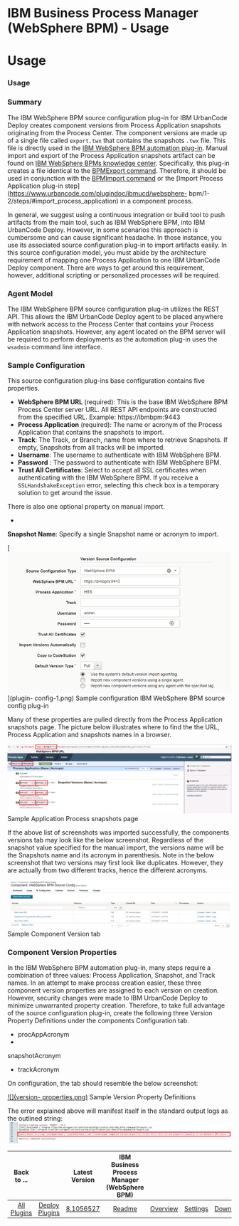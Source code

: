
IBM Business Process Manager (WebSphere BPM) - Usage
====================================================

# Usage



### Usage




 


### Summary



The IBM WebSphere BPM source configuration plug-in for IBM UrbanCode Deploy creates 
component versions from Process Application snapshots originating from the Process Center. The component versions are 
made up of a single file called `export.twx` that contains the snapshots `.twx` file. This file is directly used in the 
[IBM WebSphere BPM automation plug-in](https://www.urbancode.com/plugin/websphere-bpm-ibmucd/). Manual import and export
 of the Process Application snapshots artifact can be found on [IBM WebSphere BPMs knowledge 
center](https://www.ibm.com/support/knowledgecenter/SSFPJS_8.5.5/com.ibm.wbpm.admin.doc/topics/managing_process_applications_E.html).
 Specifically, this plug-in creates a file identical to the [BPMExport 
command](https://www.ibm.com/support/knowledgecenter/SSFTBX_8.5.7/com.ibm.wbpm.ref.doc/topics/rref_bpmexport.html). 
Therefore, it should be used in conjunction with the [BPMImport 
command](https://www.ibm.com/support/knowledgecenter/SSFTBX_8.5.7/com.ibm.wbpm.ref.doc/topics/rref_bpmimport.html) or 
the [Import Process Application plug-in step](https://www.urbancode.com/plugindoc/ibmucd/websphere-
bpm/1-2/steps/#import_process_application) in a component process.




In general, we suggest using a continuous 
integration or build tool to push artifacts from the main tool, such as IBM WebSphere BPM, into IBM UrbanCode Deploy. 
However, in some scenarios this approach is cumbersome and can cause significant headache. In those instance, you use 
its associated source configuration plug-in to import artifacts easily. In this source configuration model, you must 
abide by the architecture requirement of mapping one Process Application to one IBM UrbanCode Deploy component. There 
are ways to get around this requirement, however, additional scripting or personalized processes will be required.




### Agent Model



The IBM WebSphere BPM source configuration plug-in utilizes the REST API. This allows the IBM 
UrbanCode Deploy agent to be placed anywhere with network access to the Process Center that contains your Process 
Application snapshots. However, any agent located on the BPM server will be required to perform deployments as the 
automation plug-in uses the `wsadmin` command line interface.



### Sample Configuration



This source configuration 
plug-ins base configuration contains five properties. 


* **WebSphere BPM URL** (required): This is the base IBM 
WebSphere BPM Process Center server URL. All REST API endpoints are constructed from the specified URL. Example: 
https://ibmbpm:9443
* **Process Application** (required): The name or acronym of the Process Application that contains 
the snapshots to import.
* **Track**: The Track, or Branch, name from where to retrieve Snapshots. If empty, Snapshots 
from all tracks will be imported.
* **Username**: The username to authenticate with IBM WebSphere BPM.
* **Password** : 
The password to authenticate with IBM WebSphere BPM.
* **Trust All Certificates**: Select to accept all SSL certificates
 when authenticating with the IBM WebSphere BPM. If you receive a `SSLHandshakeException` error, selecting this check 
box is a temporary solution to get around the issue.


There is also one optional property on manual import.


* 
**Snapshot Name**: Specify a single Snapshot name or acronym to import.


[![](plugin-config-1.png)](plugin-
config-1.png)
Sample configuration IBM WebSphere BPM source config plug-in



Many of these properties are pulled 
directly from the Process Application snapshots page. The picture below illustrates where to find the the URL, Process 
Application and snapshots names in a browser.



[![](process-application.png)](process-application.png)
Sample 
Application Process snapshots page



If the above list of screenshots was imported successfully, the components 
versions tab may look like the below screenshot. Regardless of the snapshot value specified for the manual import, the 
versions name will be the Snapshots name and its acronym in parenthesis. Note in the below screenshot that two versions 
may first look like duplicates. However, they are actually from two different tracks, hence the different acronyms.




[![](import-versions-1.png)](import-versions-1.png)
Sample Component Version tab



### Component Version Properties




In the IBM WebSphere BPM automation plug-in, many steps require a combination of three values: Process Application, 
Snapshot, and Track names. In an attempt to make process creation easier, these three component version properties are 
assigned to each version on creation. However, security changes were made to IBM UrbanCode Deploy to minimize 
unwarranted property creation. Therefore, to take full advantage of the source configuration plug-in, create the 
following three Version Property Definitions under the components Configuration tab. 


* procAppAcronym
* 
snapshotAcronym
* trackAcronym


On configuration, the tab should resemble the below screenshot:



[![](version-
properties.png)](version-properties.png)
Sample Version Property Definitions



The error explained above will manifest 
itself in the standard output logs as the outlined string: [![](create-props-warn.png)](create-props-warn.png)




|Back to ...||Latest Version|IBM Business Process Manager (WebSphere BPM) ||||
| :---: | :---: | :---: | :---: | :---: | :---: | :---: |
|[All Plugins](../../index.md)|[Deploy Plugins](../README.md)|[8.1056527](https://raw.githubusercontent.com/UrbanCode/IBM-UCD-PLUGINS/main/files/WebSphereBPMSourceConfig/WebSphereBPMSourceConfig-8.1056527.zip)|[Readme](README.md)|[Overview](overview.md)|[Settings](settings.md)|[Downloads](downloads.md)|
